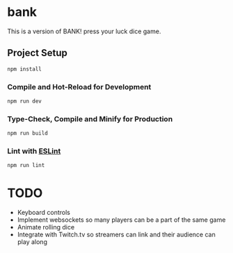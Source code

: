 # bank

This is a version of BANK! press your luck dice game.

## Project Setup

```sh
npm install
```

### Compile and Hot-Reload for Development

```sh
npm run dev
```

### Type-Check, Compile and Minify for Production

```sh
npm run build
```

### Lint with [ESLint](https://eslint.org/)

```sh
npm run lint
```


# TODO
 - Keyboard controls
 - Implement websockets so many players can be a part of the same game
 - Animate rolling dice
 - Integrate with Twitch.tv so streamers can link and their audience can play along
